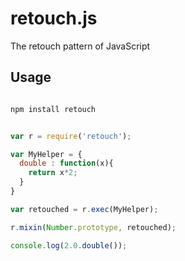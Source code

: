 retouch.js
==========

The retouch pattern of JavaScript

## Usage

```bash

npm install retouch

```

```js

var r = require('retouch');

var MyHelper = {
  double : function(x){
    return x*2;
  }
}

var retouched = r.exec(MyHelper);

r.mixin(Number.prototype, retouched);

console.log(2.0.double());

```

